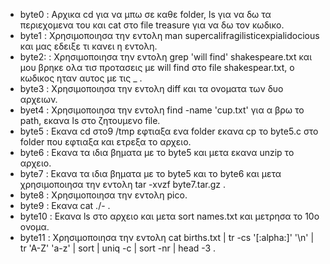 - byte0 : Αρχικα cd για να μπω σε καθε folder, ls για να δω τα περιεχομενα του και cat στο file treasure για να δω τον κωδικο.
- byte1 : Χρησιμοποιησα την εντολη man supercalifragilisticexpialidocious και μας εδειξε τι κανει η εντολη.
- byte2: : Χρησιμοποιησα την εντολη grep 'will find' shakespeare.txt και μου βρηκε ολα τισ προτασεις με will find στο file shakespear.txt, ο κωδικος ηταν αυτος με τις _ .
- byte3 : Χρησιμοποιησα την εντολη diff και τα ονοματα των δυο αρχειων.
- byet4 : Χρησιμοποιησα την εντολη find -name 'cup.txt' για α βρω το path, εκανα ls στο ζητουμενο file.
- byte5 : Εκανα cd στο9 /tmp εφτιαξα ενα folder εκανα cp το byte5.c στο folder που εφτιαξα και ετρεξα το αρχειο.
- byte6 : Εκανα τα ιδια βηματα με το byte5 και μετα εκανα unzip το αρχειο.
- byte7 : Εκανα τα ιδια βηματα με το byte5 και το byte6 και μετα χρησιμοποιησα την εντολη tar -xvzf byte7.tar.gz .
- byte8 : Χρησιμοποιησα την εντολη pico.
- byte9 : Εκανα cat ./-  .
- byte10 : Εκανα ls στο αρχειο και μετα sort names.txt και μετρησα το 10ο ονομα.
- byte11 : Χρησιμοποιησα την εντολη cat births.txt | tr -cs '[:alpha:]' '\n' | tr 'A-Z' 'a-z' | sort | uniq -c | sort -nr | head -3  .
